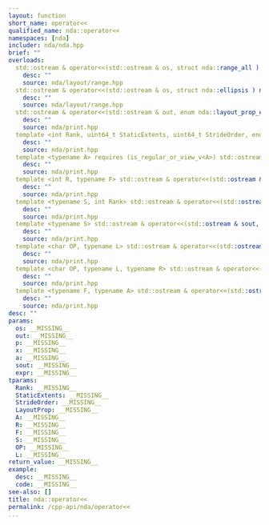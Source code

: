 ```yaml
---
layout: function
short_name: operator<<
qualified_name: nda::operator<<
namespaces: [nda]
includer: nda/nda.hpp
brief: ""
overloads:
  std::ostream & operator<<(std::ostream & os, struct nda::range_all ) noexcept:
    desc: ""
    source: nda/layout/range.hpp
  std::ostream & operator<<(std::ostream & os, struct nda::ellipsis ) noexcept:
    desc: ""
    source: nda/layout/range.hpp
  std::ostream & operator<<(std::ostream & out, enum nda::layout_prop_e p):
    desc: ""
    source: nda/print.hpp
  template <int Rank, uint64_t StaticExtents, uint64_t StrideOrder, enum nda::layout_prop_e LayoutProp> std::ostream & operator<<(std::ostream & out, const idx_map<Rank, StaticExtents, StrideOrder, LayoutProp> & x):
    desc: ""
    source: nda/print.hpp
  template <typename A> requires (is_regular_or_view_v<A>) std::ostream & operator<<(std::ostream & out, const A & a):
    desc: ""
    source: nda/print.hpp
  template <int R, typename F> std::ostream & operator<<(std::ostream & sout, const array_adapter<R, F> & x):
    desc: ""
    source: nda/print.hpp
  template <typename S, int Rank> std::ostream & operator<<(std::ostream & sout, const scalar_array<S, Rank> & expr):
    desc: ""
    source: nda/print.hpp
  template <typename S> std::ostream & operator<<(std::ostream & sout, const scalar_matrix<S> & expr):
    desc: ""
    source: nda/print.hpp
  template <char OP, typename L> std::ostream & operator<<(std::ostream & sout, const expr_unary<OP, L> & expr):
    desc: ""
    source: nda/print.hpp
  template <char OP, typename L, typename R> std::ostream & operator<<(std::ostream & sout, const expr<OP, L, R> & expr):
    desc: ""
    source: nda/print.hpp
  template <typename F, typename A> std::ostream & operator<<(std::ostream & out, const expr_call<F, A...> & ):
    desc: ""
    source: nda/print.hpp
desc: ""
params:
  os: __MISSING__
  out: __MISSING__
  p: __MISSING__
  x: __MISSING__
  a: __MISSING__
  sout: __MISSING__
  expr: __MISSING__
tparams:
  Rank: __MISSING__
  StaticExtents: __MISSING__
  StrideOrder: __MISSING__
  LayoutProp: __MISSING__
  A: __MISSING__
  R: __MISSING__
  F: __MISSING__
  S: __MISSING__
  OP: __MISSING__
  L: __MISSING__
return_value: __MISSING__
example:
  desc: __MISSING__
  code: __MISSING__
see-also: []
title: nda::operator<<
permalink: /cpp-api/nda/operator<<
...
```


